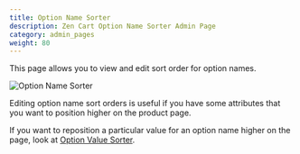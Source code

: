 ```yaml
---
title: Option Name Sorter 
description: Zen Cart Option Name Sorter Admin Page 
category: admin_pages
weight: 80
---
```


This page allows you to view and edit sort order for option names.

![Option Name Sorter](/images/option_name_sorter.png)

Editing option name sort orders is useful if you have some attributes that you want to position higher on the product page.

If you want to reposition a particular value for an option name higher on the page, look at [Option Value Sorter](/user/admin_pages/catalog/option_value_sorter/). 
